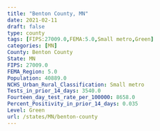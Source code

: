 ```yaml
---
title: "Benton County, MN"
date: 2021-02-11
draft: false
type: county
tags: [FIPS:27009.0,FEMA:5.0,Small metro,Green]
categories: [MN]
County: Benton County
State: MN
FIPS: 27009.0
FEMA_Region: 5.0
Population: 40889.0
NCHS_Urban_Rural_Classification: Small metro
Tests_in_prior_14_days: 3540.0
Fourteen_day_test_rate_per_100000: 8658.0
Percent_Positivity_in_prior_14_days: 0.035
Level: Green
url: /states/MN/benton-county
---
```



